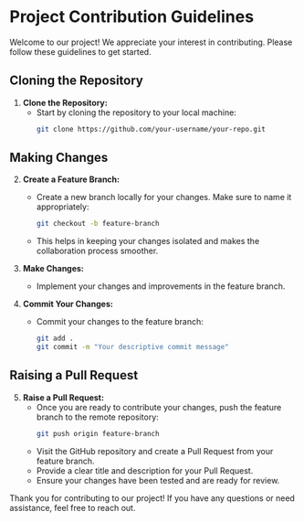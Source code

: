 # Project Contribution Guidelines

Welcome to our project! We appreciate your interest in contributing. Please follow these guidelines to get started.

## Cloning the Repository

1. **Clone the Repository:**
   - Start by cloning the repository to your local machine:
     ```bash
     git clone https://github.com/your-username/your-repo.git
     ```

## Making Changes

2. **Create a Feature Branch:**
   - Create a new branch locally for your changes. Make sure to name it appropriately:
     ```bash
     git checkout -b feature-branch
     ```
   - This helps in keeping your changes isolated and makes the collaboration process smoother.

3. **Make Changes:**
   - Implement your changes and improvements in the feature branch.

4. **Commit Your Changes:**
   - Commit your changes to the feature branch:
     ```bash
     git add .
     git commit -m "Your descriptive commit message"
     ```

## Raising a Pull Request

5. **Raise a Pull Request:**
   - Once you are ready to contribute your changes, push the feature branch to the remote repository:
     ```bash
     git push origin feature-branch
     ```
   - Visit the GitHub repository and create a Pull Request from your feature branch.
   - Provide a clear title and description for your Pull Request.
   - Ensure your changes have been tested and are ready for review.

Thank you for contributing to our project! If you have any questions or need assistance, feel free to reach out.
